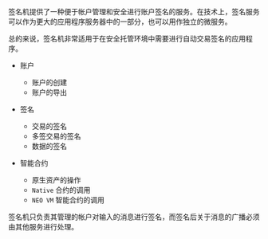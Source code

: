 

签名机提供了一种便于帐户管理和安全进行账户签名的服务。在技术上，签名服务可以作为更大的应用程序服务器中的一部分，也可以用作独立的微服务。

总的来说，签名机非常适用于在安全托管环境中需要进行自动交易签名的应用程序。

- 账户
  - 账户的创建
  - 账户的导出

- 签名
  - 交易的签名
  - 多签交易的签名
  - 数据的签名

- 智能合约
  - 原生资产的操作
  - `Native` 合约的调用
  - `NEO VM` 智能合约的调用

<p class="warning">签名机只负责其管理的帐户对输入的消息进行签名，而签名后关于消息的广播必须由其他服务进行处理。</p>
